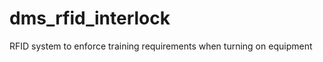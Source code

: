 dms_rfid_interlock
==================

RFID system to enforce training requirements when turning on equipment

